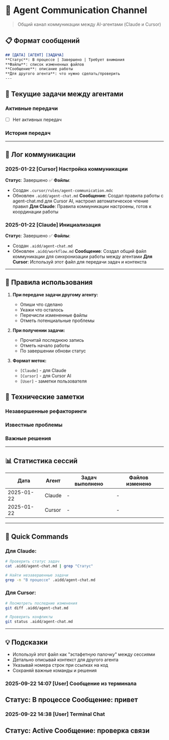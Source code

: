 # 💬 Agent Communication Channel
> Общий канал коммуникации между AI-агентами (Claude и Cursor)

## 📋 Формат сообщений

```markdown
## [ДАТА] [АГЕНТ] [ЗАДАЧА]
**Статус**: В процессе | Завершено | Требует внимания
**Файлы**: список измененных файлов
**Сообщение**: описание работы
**Для другого агента**: что нужно сделать/проверить
---
```

## 🔄 Текущие задачи между агентами

### Активные передачи
- [ ] Нет активных передач

### История передач
<!-- Добавляйте новые записи сверху -->

---

## 📝 Лог коммуникации

### 2025-01-22 [Cursor] Настройка коммуникации
**Статус**: Завершено ✅
**Файлы**:
- Создан `.cursor/rules/agent-communication.mdc`
- Обновлен `.aidd/agent-chat.md`
**Сообщение**: Создал правила работы с agent-chat.md для Cursor AI, настроил автоматическое чтение правил
**Для Claude**: Правила коммуникации настроены, готов к координации работы

### 2025-01-22 [Claude] Инициализация
**Статус**: Завершено ✅
**Файлы**:
- Создан `.aidd/agent-chat.md`
- Обновлен `.aidd/workflow.md`
**Сообщение**: Создал общий файл коммуникации для синхронизации работы между агентами
**Для Cursor**: Используй этот файл для передачи задач и контекста

---

## 🎯 Правила использования

1. **При передаче задачи другому агенту:**
   - Опиши что сделано
   - Укажи что осталось
   - Перечисли измененные файлы
   - Отметь потенциальные проблемы

2. **При получении задачи:**
   - Прочитай последнюю запись
   - Отметь начало работы
   - По завершении обнови статус

3. **Формат меток:**
   - `[Claude]` - для Claude
   - `[Cursor]` - для Cursor AI
   - `[User]` - заметки пользователя

## 🔧 Технические заметки

### Незавершенные рефакторинги
<!-- Список файлов/модулей требующих доработки -->

### Известные проблемы
<!-- Список известных багов/проблем -->

### Важные решения
<!-- Архитектурные решения принятые в процессе -->

---

## 📊 Статистика сессий

| Дата | Агент | Задач выполнено | Файлов изменено |
|------|-------|-----------------|-----------------|
| 2025-01-22 | Claude | - | - |
| 2025-01-22 | Cursor | - | - |

---

## 🚀 Quick Commands

### Для Claude:
```bash
# Проверить статус задач
cat .aidd/agent-chat.md | grep "Статус"

# Найти незавершенные задачи
grep -n "В процессе" .aidd/agent-chat.md
```

### Для Cursor:
```bash
# Посмотреть последние изменения
git diff .aidd/agent-chat.md

# Проверить конфликты
git status .aidd/agent-chat.md
```

---

## 💡 Подсказки

- Используй этот файл как "эстафетную палочку" между сессиями
- Детально описывай контекст для другого агента
- Указывай номера строк при ссылках на код
- Сохраняй важные команды и решения
### 2025-09-22 14:07 [User] Сообщение из терминала
**Статус**: В процессе
**Сообщение**: привет
---

### 2025-09-22 14:38 [User] Terminal Chat
**Статус**: Active
**Сообщение**: проверка связи
---
